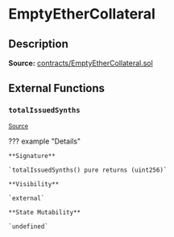 # EmptyEtherCollateral

## Description

**Source:** [contracts/EmptyEtherCollateral.sol](https://github.com/Synthetixio/synthetix/tree/v2.39.2/contracts/EmptyEtherCollateral.sol)

## External Functions

### `totalIssuedSynths`

<sub>[Source](https://github.com/Synthetixio/synthetix/tree/v2.39.2/contracts/EmptyEtherCollateral.sol#L7)</sub>

??? example "Details"

    **Signature**

    `totalIssuedSynths() pure returns (uint256)`

    **Visibility**

    `external`

    **State Mutability**

    `undefined`
